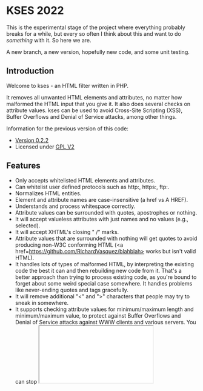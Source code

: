 # KSES 2022

This is the experimental stage of the project where
everything probably breaks for a while, but every so
often I think about this and want to do _something_ with
it.  So here we are.

A new branch, a new version, hopefully new code, and
some unit testing.

## Introduction

Welcome to kses - an HTML filter written in PHP.

It removes all unwanted HTML elements and attributes,
no matter how malformed the HTML input that you give it.
It also does several checks on attribute values.
kses can be used to avoid Cross-Site Scripting (XSS),
Buffer Overflows and Denial of Service attacks,
among other things.

Information for the previous version of this code:
* [Version 0.2.2](https://github.com/RichardVasquez/kses/blahblahblah)
* Licensed under [GPL V2](https://www.gnu.org/licenses/old-licenses/gpl-2.0.en.html)

## Features

* Only accepts whitelisted HTML elements and attributes.
* Can whitelist user defined protocols such as http:, https:, ftp:.
* Normalizes HTML entities.
* Element and attribute names are case-insensitive (a href vs A HREF).
* Understands and process whitespace correctly.
* Attribute values can be surrounded with quotes, apostrophes or nothing.
* It will accept valueless attributes with just names and no values (e.g., selected).
* It will accept XHTML's closing " /" marks.
* Attribute values that are surrounded with nothing will get quotes to avoid
  producing non-W3C conforming HTML
  (\<a href=https://github.com/RichardVasquez/blahblah> works but isn't valid HTML).
* It handles lots of types of malformed HTML, by interpreting the existing
  code the best it can and then rebuilding new code from it. That's a better
  approach than trying to process existing code, as you're bound to forget about
  some weird special case somewhere. It handles problems like never-ending
  quotes and tags gracefully.
* It will remove additional "<" and ">" characters that people may try to
  sneak in somewhere.
* It supports checking attribute values for minimum/maximum length and
  minimum/maximum value, to protect against Buffer Overflows and Denial of
  Service attacks against WWW clients and various servers. You can stop
  <iframe src= width= height=> from having too high values for width and height,
  for instance.
* It removes Netscape 4's JavaScript entities ("&{alert(57)};").
* It handles NULL bytes and Opera's chr(173) whitespace characters.
* There is a procedural version and two object-oriented versions (for PHP 4
  and PHP 5) of kses.

## Usage

```php
<?php

    include 'kses.php';

    $allowed = array(
        'b' => array(),
        'i' => array(),
        'a' => array('href' => 1, 'title' => 1),
        'p' => array('align' => 1),
        'br' => array());

    $val = $_POST['val'];
    if (get_magic_quotes_gpc())
    {
        $val = stripslashes($val);
    }
    // You must strip slashes from magic quotes, or kses will get confused.

    $val = kses($val, $allowed); # The filtering takes place here.

    // Do something with $val.

```

The data provided in the ```$allowed``` array has key values that define the allowed
HTML tags in the text to parse, with the value having an array that lists allowed attributes.

In this case, they are 'b', 'i','a', 'p', and 'br'.
The 'a' tag can only have the attributes 'href' and 'title', while 'p' is only allowed
'align', and the other tags are forbidden to have attributes.

It's important to select the right allowed attributes, so you won't open up
an XSS hole by mistake. Some attributes that you should consider carefully include: 
  1. style
  2. all intrinsic events attributes (i.e., onMouseOver, onClick, etc.)

# TODO - Consider removal of this

_Considering this page https://en.wikipedia.org/wiki/Magic_quotes , it looks like
magic_quotes isn't an issue since PHP 5.4, and I'm looking at the floor for this
to be PHP 5.6.  Make a note for folks to use kses 0.2.2 if they're earlier._

All HTML input for kses must be cleaned of slashes coming from magic quotes.
If the rest of your code requires these slashes to be present, you can always
add them again after calling kses with a simple addslashes() call.

You should take a look at the documentation in the docs/ directory and the
examples in the examples/ directory, to get more information on how to use
kses. The object-oriented versions of kses are also worth checking out, and
they're included in the oop/ directory.

## License

Licensed under [Apache 2.0](https://www.apache.org/licenses/LICENSE-2.0)

You should take a look at the documentation in the docs/ directory and the
examples in the examples/ directory, to get more information on how to use
kses. The object-oriented versions of kses are also worth checking out, and
they're included in the oop/ directory.


* UPGRADING TO 0.2.2 *


kses 0.2.2 is backwards compatible with all previous releases, so upgrading
should just be a matter of using a new version of kses.php instead of an old
one.


* NEW VERSIONS, MAILING LISTS AND BUG REPORTS *


If you want to download new versions, subscribe to the kses-general mailing
list or even take part in the development of kses, we refer you to its
homepage at  http://sourceforge.net/projects/kses . New developers and beta
testers are more than welcome!

If you have any bug reports, suggestions for improvement or simply want to tell
us that you use kses for some project, feel free to post to the kses-general
mailing list. If you have found any security problems (particularly XSS,
naturally) in kses, please contact Ulf privately at  metaur at users dot
sourceforge dot net  so he can correct it before you or someone else tells the
public about it.

(No, it's not a security problem in kses if some program that uses it allows a
bad attribute, silly. If kses is told to accept the element body with the
attributes style and onLoad, it will accept them, even if that's a really bad
idea, securitywise.)


* OTHER HTML FILTERS *


Here are the other stand-alone, open source HTML filters that we currently know
of:

* Htmlfilter for PHP - the filter from Squirrelmail
  PHP
  Konstantin Riabitsev
  http://linux.duke.edu/projects/mini/htmlfilter/

* HTML::StripScripts and related CPAN modules
  Perl
  Nick Cleaton
  http://search.cpan.org/perldoc?HTML%3A%3AStripScripts

* SafeHtmlChecker [is this really open source?]
  PHP
  Simon Willison
  http://simon.incutio.com/archive/2003/02/23/safeHtmlChecker

There are also a lot of HTML filters that were written specifically for some
program. Some of them are better than others.

Please write to the kses-general mailing list if you know of any other
stand-alone, open-source filters.


* DEDICATION *


kses 0.2.2 is dedicated to Audrey Tautou and Jean-Pierre Jeunet.


* MISC *


The kses code is based on an HTML filter that Ulf wrote on his own back in 2002
for the open-source project Gnuheter ( http://savannah.nongnu.org/projects/
gnuheter ). Gnuheter is a fork from PHP-Nuke. The HTML filter has been
improved a lot since then.

To stop people from having sleepless nights, we feel the urgent need to state
that kses doesn't have anything to do with the KDE project, despite having a
name that starts with a K.

In case someone was wondering, Ulf is available for kses-related consulting.

Finally, the name kses comes from the terms XSS and access. It's also a
recursive acronym (every open-source project should have one!) for "kses
strips evil scripts".


// Ulf and the kses development group, February 2005
